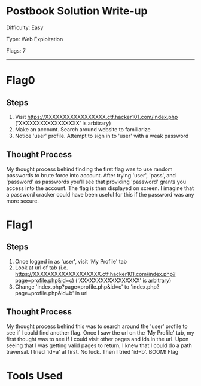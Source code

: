 # Postbook Solution Write-up


Difficulty: Easy

Type: Web Exploitation

Flags: 7 

-----------------------------------------
# Flag0 
## Steps
1. Visit https://XXXXXXXXXXXXXXXXX.ctf.hacker101.com/index.php ('XXXXXXXXXXXXXXXXX' is arbitrary)
2. Make an account. Search around website to familiarize 
3. Notice 'user' profile. Attempt to sign in to 'user' with a weak password

## Thought Process
My thought process behind finding the first flag was to use random passwords to brute force into account. After trying 'user', 'pass', and 'password' as passwords 
you'll see that providing 'password' grants you access into the account. The flag is then displayed on screen. I imagine that a password cracker could have been useful 
for this if the password was any more secure.


# Flag1
## Steps
1. Once logged in as 'user', visit 'My Profile' tab
2. Look at url of tab (i.e. https://XXXXXXXXXXXXXXXXXXX.ctf.hacker101.com/index.php?page=profile.php&id=c)  ('XXXXXXXXXXXXXXXXX' is arbitrary)
3. Change 'index.php?page=profile.php&id=c' to 'index.php?page=profile.php&id=b' in url 
 
## Thought Process
My thought process behind this was to search around the 'user' profile to see if I could find another flag. Once I saw the url on the 'My Profile' tab, my first thought was to see if I could visit other pages and ids in the url. Upon seeing that I was getting valid pages to return, I knew that I could do a path traversal. I tried 'id=a' at first. No luck. Then I tried 'id=b'. BOOM! Flag











# Tools Used
